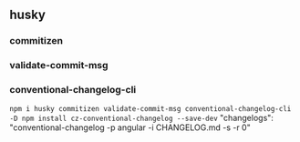 ## husky
  ### commitizen
  ### validate-commit-msg
  ### conventional-changelog-cli
  `
  npm i husky commitizen validate-commit-msg conventional-changelog-cli -D
  npm install cz-conventional-changelog --save-dev
  `
  "changelogs": "conventional-changelog -p angular -i CHANGELOG.md -s -r 0"